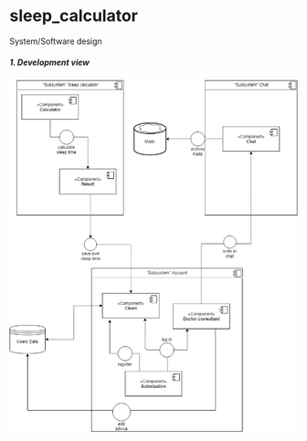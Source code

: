 # sleep_calculator
System/Software design

##### 1. Development view
![system_services](sleep_calculator(2).PNG "system services")

